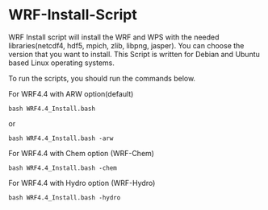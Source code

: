 # WRF-Install-Script


WRF Install script will install the WRF and WPS with the needed libraries(netcdf4, hdf5, mpich, zlib, libpng, jasper). You can choose the version that you want to install. This Script is written for Debian and Ubuntu based Linux operating systems.

To run the scripts, you should run the commands below.

For WRF4.4 with ARW option(default)

```
bash WRF4.4_Install.bash
```
or
```
bash WRF4.4_Install.bash -arw
```

For WRF4.4 with Chem option (WRF-Chem)
```
bash WRF4.4_Install.bash -chem
```

For WRF4.4 with Hydro option (WRF-Hydro)
```
bash WRF4.4_Install.bash -hydro
```
